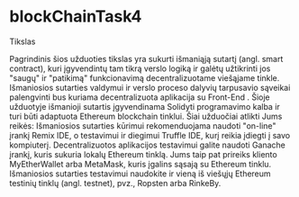 # blockChainTask4
Tikslas

Pagrindinis šios užduoties tikslas yra sukurti išmaniąją sutartį (angl. smart contract), kuri įgyvendintų
tam tikrą verslo logiką ir galėtų užtikrinti jos "saugų" ir "patikimą" funkcionavimą decentralizuotame
viešąjame tinkle. Išmaniosios sutarties valdymui ir verslo proceso dalyvių tarpusavio sąveikai
palengvinti bus kuriama decentralizuota aplikacija su Front-End .
Šioje užduotyje išmanioji sutartis įgyvendinama Solidyti programavimo kalba ir turi būti adaptuota
Ethereum blockchain tinklui. Šiai užduočiai atlikti Jums reikės:
Išmaniosios sutarties kūrimui rekomenduojama naudoti "on-line" įrankį Remix IDE, o testavimui ir
diegimui Truffle IDE, kurį reikia įdiegti į savo kompiuterį.
Decentralizuotos aplikacijos testavimui galite naudoti Ganache įrankį, kuris sukuria lokalų
Ethereum tinklą.
Jums taip pat prireiks kliento MyEtherWallet arba MetaMask, kuris įgalins sąsają su Ethereum
tinklu.
Išmaniosios sutarties testavimui naudokite ir vieną iš viešųjų Ethereum testinių tinklų (angl.
testnet), pvz., Ropsten arba RinkeBy.
